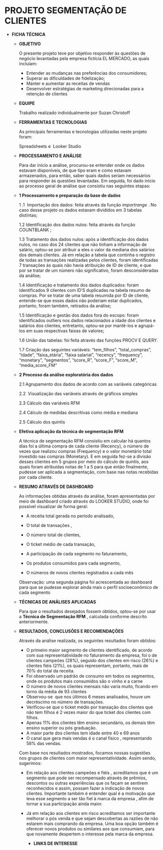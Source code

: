 # PROJETO SEGMENTAÇÃO DE CLIENTES

- **FICHA TÉCNICA**
    - **OBJETIVO**
        
        O presente projeto teve por objetivo responder às questões de negócio levantadas pela empresa fictícia EL MERCADO, as quais incluíam:
        
        - Entender as mudanças nas preferências dos consumidores;
        - Superar as dificuldades de fidelização;
        - Manter e aumentar as receitas de vendas
        - Desenvolver estratégias de marketing direcionadas para a retenção de clientes
    - **EQUIPE**
        
        Trabalho realizado individualmente por Suzan Christoff
        
    - **FERRAMENTAS E TECNOLOGIAS**
        
        As principais ferramentas e tecnologias utilizadas neste projeto foram:
        
        Spreadsheets e  Looker Studio
        
    - **PROCESSAMENTO E ANÁLISE**
        
        Para dar início a análise, procurou-se entender onde os dados estavam disponíveis, de que tipo eram e como estavam armazenados, para então, saber quais dados seriam necessários para responder às questões levantadas. Em seguida, foi dado início ao processo geral de análise que consistiu nas seguintes etapas:
        
    - **1 Processamento e preparação da base de dados**
        
        1 .1  Importação dos dados: feita através da função *importrange* . No caso desse projeto os dados estavam divididos em 3 tabelas distintas;
        
        1.2  Identificação dos dados nulos: feita através da função COUNTBLANK ;
        
        1.3  Tratamento dos dados nulos: após a identificação dos dados nulos, no caso dos 24 clientes que não tinham a informação de salário, optou-se por atribuir a eles o valor da mediana dos salários dos demais clientes. Já em relação a tabela que continha o registro de todas as transações realizadas pelos clientes, foram identificadas 7 transações às quais não havia atribuição de ID de cliente, e que por se tratar de um número não significativo, foram desconsideradas da análise;
        
        1.4 Identificação e tratamento dos dados duplicados: foram identificados 9 clientes com ID’S duplicadas na tabela resumo de compras. Por se tratar de uma tabela resumida por ID de cliente, entende-se que esses dados não poderiam estar duplicados, portanto, foram também, retirados da análise;
        
        1.5  Identificação e gestão dos dados fora do escopo: foram identificados outliers nos dados relacionados a idade dos clientes e salários dos clientes, entretanto, optou-se por mantê-los e agrupá-los em suas respectivas faixas de valores;
        
        1.6  União das tabelas: foi feita através das funções PROCV E QUERY.
        
        1.7  Criação das seguintes variáveis: “tem_filhos”, “total_compras”, “idade”, “faixa_etária”, “faixa salarial”, “recency”, “frequency”, “monetary”, “segmentos”, “score_R”, “score_F”, “score_M”, “media_score_FM”
        
    - **2 Processo da análise exploratória dos dados**
        
        2.1 Agrupamento dos dados de acordo com as variáveis categóricas
        
        2.2  Visualização das variáveis através de gráficos simples
        
        2.3 Cálculo das variáveis RFM
        
        2.4 Cálculo de medidas descritivas como média e mediana
        
        2.5 Cálculo dos quintis
        
    - **Efetiva aplicação da técnica de segmentação RFM**
        
        A técnica de segmentação RFM consistiu em calcular há quantos dias foi a última compra de cada cliente (Recency), o número de vezes que realizou compras (Frequency) e o valor monetário total investido nas compras (Monetary). E em seguida fez-se a divisão desses clientes em 5 grupos por meio do cálculo de quintis, aos quais foram atribuídas notas de 1 a 5 para que então finalmente, pudesse ser aplicada a segmentação, com base nas notas recebidas por cada cliente.
        
    - **RESUMO ATRAVÉS DE DASHBOARD**
        
        As informações obtidas através da análise, foram apresentadas por meio de dashboard criado através do LOOKER STUDIO, onde foi possível visualizar de forma geral:
        
        - A receita total gerada no período analisado,
        - O total de transações ,
        - O número total de clientes,
        
        - O ticket médio de cada transação,
        
        - A participação de cada segmento no faturamento,
        - Os produtos consumidos para cada segmento,
        - O números de novos clientes registrados a cada mês
        
        Observação: uma segunda página foi acrescentada ao dashboard para que se pudesse explorar ainda mais o perfil socioeconômico de cada segmento
        
    - **TÉCNICAS DE ANÁLISES APLICADAS**
        
        Para que o resultados desejados fossem obtidos, optou-se por usar a **Técnica de Segmentação RFM** , calculada conforme descrito anteriormente.
        
    - **RESULTADOS, CONCLUSÕES E RECOMENDAÇÕES**
        
        Através da análise realizada, os seguintes resultados foram obtidos:
        
        - O primeiro maior segmento de clientes identificado, de acordo com sua representatividade no faturamento da empresa, foi o de clientes campeões (28%), seguido dos clientes em risco (26%) e clientes fiéis (21%), os quais representam, portanto, mais de 70% do total da receita.
        - Foi observado um padrão de consumo em todos os segmentos, onde os produtos mais consumidos são o vinho e a carne
        - O número de novos clientes mensais não varia muito, ficando em torno da média de 93 clientes
        - Observou-se  que nos últimos 6 meses analisados, houve um decréscimo no número de transações.
        - Verificou-se que o ticket médio por transação dos clientes que não tem filhos é 2 vezes maior do que ticket dos clientes com filhos.
        - Apenas 11% dos clientes têm ensino secundário, os demais têm ensino superior ou pós graduação.
        - A maior parte dos clientes tem idade entre 40 e 69 anos
        - O canal que gera mais vendas é o canal físico , representando 58% das vendas.
        
        Com base nos resultados mostrados, focamos nossas sugestões nos grupos de clientes com maior representatividade. Assim sendo, sugerimos:
        
        - Em relação aos clientes campeões e fiéis , acreditamos que é um segmento que pode ser recompensado através de prêmios, descontos ou outras experiências que os façam se sentirem reconhecidos e  assim, possam fazer a indicação de novos clientes. Importante também é entender qual é a motivação que leva esse segmento a ser tão fiel à marca da empresa , afim de tornar a sua participação ainda maior.
        - Já em relação aos clientes em risco acreditamos ser importante melhorar o pós venda e que sejam descobertas as razões de não estarem mais comprando da empresa. Uma boa opção também é oferecer novos produtos ou similares aos que consumiam, para que novamente despertem o interesse pela marca da empresa.
     
          - **LINKS DE INTERESSE**
